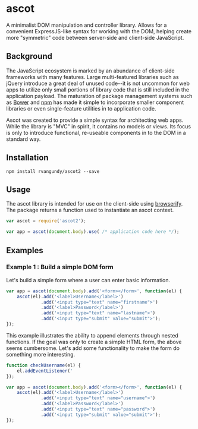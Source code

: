 ascot
======

A minimalist DOM manipulation and controller library. Allows for a convenient ExpressJS-like syntax for working with the DOM, helping create more "symmetric" code between server-side and client-side JavaScript.

## Background

The JavaScript ecosystem is marked by an abundance of client-side frameworks with many features. Large multi-featured libraries such as jQuery introduce a great deal of unused code--it is not uncommon for web apps to utilize only small portions of library code that is still included in the application payload. The maturation of package management systems such as [Bower](http://bower.io/) and [npm](https://npmjs.org/) has made it simple to incorporate smaller component libraries or even single-feature utilities in to application code.

Ascot was created to provide a simple syntax for architecting web apps. While the library is "MVC" in spirit, it contains no models or views. Its focus is only to introduce functional, re-useable components in to the DOM in a standard way.

## Installation

```
npm install rvangundy/ascot2 --save
```

## Usage

The ascot library is intended for use on the client-side using [browserify](https://github.com/substack/node-browserify). The package returns a function used to instantiate an ascot context.

```javascript
var ascot = require('ascot2');

var app = ascot(document.body).use( /* application code here */);
```

## Examples

### Example 1 : Build a simple DOM form

Let's build a simple form where a user can enter basic information.

```javascript
var app = ascot(document.body).add('<form></form>', function(el) {
    ascot(el).add('<label>Username</label>')
             .add('<input type="text" name="firstname">')
             .add('<label>Password</label>')
             .add('<input type="text" name="lastname">')
             .add('<input type="submit" value="submit">');
});
```

This example illustrates the ability to append elements through nested functions. If the goal was only to create a simple HTML form, the above seems cumbersome. Let's add some functionality to make the form do something more interesting.

```javascript
function checkUsername(el) {
    el.addEventListener('
});

var app = ascot(document.body).add('<form></form>', function(el) {
    ascot(el).add('<label>Username</label>')
             .add('<input type="text" name="username">')
             .add('<label>Password</label>')
             .add('<input type="text" name="password">')
             .add('<input type="submit" value="submit">');
});
```


